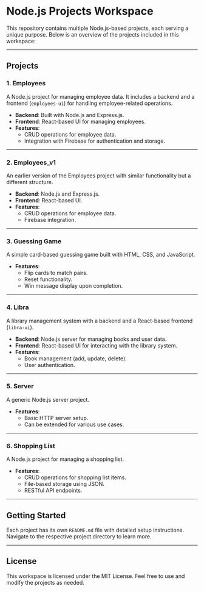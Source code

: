 # Node.js Projects Workspace

This repository contains multiple Node.js-based projects, each serving a unique purpose. Below is an overview of the projects included in this workspace:

---

## Projects

### 1. **Employees**
A Node.js project for managing employee data. It includes a backend and a frontend (`employees-ui`) for handling employee-related operations.

- **Backend**: Built with Node.js and Express.js.
- **Frontend**: React-based UI for managing employees.
- **Features**:
  - CRUD operations for employee data.
  - Integration with Firebase for authentication and storage.

---

### 2. **Employees_v1**
An earlier version of the Employees project with similar functionality but a different structure.

- **Backend**: Node.js and Express.js.
- **Frontend**: React-based UI.
- **Features**:
  - CRUD operations for employee data.
  - Firebase integration.

---

### 3. **Guessing Game**
A simple card-based guessing game built with HTML, CSS, and JavaScript.

- **Features**:
  - Flip cards to match pairs.
  - Reset functionality.
  - Win message display upon completion.

---

### 4. **Libra**
A library management system with a backend and a React-based frontend (`libra-ui`).

- **Backend**: Node.js server for managing books and user data.
- **Frontend**: React-based UI for interacting with the library system.
- **Features**:
  - Book management (add, update, delete).
  - User authentication.

---

### 5. **Server**
A generic Node.js server project.

- **Features**:
  - Basic HTTP server setup.
  - Can be extended for various use cases.

---

### 6. **Shopping List**
A Node.js project for managing a shopping list.

- **Features**:
  - CRUD operations for shopping list items.
  - File-based storage using JSON.
  - RESTful API endpoints.

---

## Getting Started

Each project has its own `README.md` file with detailed setup instructions. Navigate to the respective project directory to learn more.

---

## License

This workspace is licensed under the MIT License. Feel free to use and modify the projects as needed.